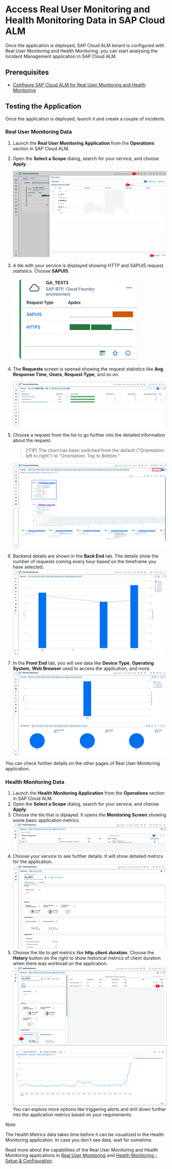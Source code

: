 # Access Real User Monitoring and Health Monitoring Data in SAP Cloud ALM
Once the application is deployed, SAP Cloud ALM tenant is configured with Real User Monitoring and Health Monitoring, you can start analysing the Incident Management application in SAP Cloud ALM.

## Prerequisites
- [Configure SAP Cloud ALM for Real User Monitoring and Health Monitoring](./configure-sap-cloud-alm.md)

## Testing the Application
Once the application is deployed, launch it and create a couple of incidents. 

### Real User Monitoring Data
1. Launch the **Real User Monitoring Application** from the **Operations** section in SAP Cloud ALM.
2. Open the **Select a Scope** dialog, search for your service, and choose **Apply**.

   <img src="./images-sap-cloud-alm/rum-scopescelector.png"/>

3. A tile with your service is displayed showing HTTP and SAPUI5 request statistics. Choose **SAPUI5**.

   <img src="./images-sap-cloud-alm/rum-screen0.png"/>

4. The **Requests** screen is opened showing the request statistics like **Avg. Response Time**, **Users**, **Request Type**, and so on.

   <img src="./images-sap-cloud-alm/rum-screen1.png"/>   

5. Choose a request from the list to go further into the detailed information about the request. 
   >[!TIP] The chart has been switched from the default ("Orientation: left to right") to "Orientation: Top to Bottom."

   <img src="./images-sap-cloud-alm/rum-request-breakdown.png"/>
6. Backend details are shown in the **Back End** tab. The details show the number of requests coming every hour based on the timeframe you have selected.
   <img src="./images-sap-cloud-alm/rum-screen3.png"/>

7. In the **Front End** tab, you will see data like **Device Type**, **Operating System**, **Web Browser** used to access the application, and more.
   <img src="./images-sap-cloud-alm/rum-screen4.png"/> 

You can check further details on the other pages of Real User Monitoring application.

### Health Monitoring Data
1. Launch the **Health Monitoring Application** from the **Operations** section in SAP Cloud ALM.
2. Open the **Select a Scope** dialog, search for your service, and choose **Apply**.
3. Choose the tile that is diplayed. It opens the **Monitoring Screen** showing some basic application metrics.
   <img scr="./images-sap-cloud-alm/hm-1.png" />
   <img src="./images-sap-cloud-alm/hm2.png"/>
5. Choose your service to see further details. It will show detailed metrics for the application. 
   <img src="./images-sap-cloud-alm/hm3.png"/>
6. Choose the tile to get metrics like **http.client.duration**. Choose the **Hstory** button on the right to show historical metrics of client duration when there was workload on the application.
   <img src="./images-sap-cloud-alm/hm5.png"/>
   <img src="./images-sap-cloud-alm/hm4.png"/>
You can explore more options like triggering alerts and drill down further into the application metrics based on your requirements. 

>[!NOTE]
>The Health Metrics data takes time before it can be visualized in the Health Monitoring application. In case you don't see data, wait for sometime.


Read more about the capabilities of the Real User Monitoring and Health Monitoring applications in [Real User Monitoring](https://support.sap.com/en/alm/sap-cloud-alm/operations/expert-portal/real-user-monitoring.html) and [Health Monitoring - Setup & Configuration](https://support.sap.com/en/alm/sap-cloud-alm/operations/expert-portal/health-monitoring/health-monitoring-setup-configuration.html).
